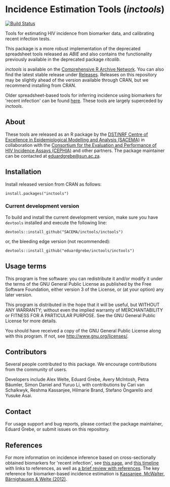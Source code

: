 # Incidence Estimation Tools (*inctools*)

[![Build Status](https://travis-ci.org/SACEMA/inctools.svg?branch=master)](https://travis-ci.org/SACEMA/inctools)

Tools for estimating HIV incidence from biomarker data, and calibrating recent infection tests.

This package is a more robust implementation of the deprecated spreadsheet tools released as *ABIE* and also contains the functionality previously available in the deprecated package *ritcalib*.

*inctools* is available on the [Comprehensive R Archive Network](https://cran.r-project.org/web/packages/inctools/index.html). You can also find the latest stable release under [Releases](https://github.com/SACEMA/inctools/releases). Releases on this repository may be slightly ahead of the version available through CRAN, but we recommend installing from CRAN.

Older spreadsheet-based tools for inferring incidence using biomarkers for 'recent infection' can be found [here](http://www.incidence-estimation.org/page/tools-for-incidence-from-biomarkers-for-recent-infection). These tools are largely superceded by *inctools*.

## About

These tools are released as an R package by the [DST/NRF Centre of Excellence in Epidemiological Modelling and Analysis (SACEMA)](http://www.sacema.org/) in collaboration with the [Consortium for the Evaluation and Performance of HIV Incidence Assays (CEPHIA)](http://www.incidence-estimation.org/page/cephia) and other partners. The package maintainer can be contacted at [eduardgrebe@sun.ac.za](mailto:eduardgrebe@sun.ac.za).

## Installation

Install released version from CRAN as follows:

```
install.packages("inctools")
```

### Current development version

To build and install the current development version, make sure you have
`devtools` installed and execute the following line:

```
devtools::install_github("SACEMA/inctools/inctools")
```

or, the bleeding edge version (not recommended):

```
devtools::install_github("eduardgrebe/inctools/inctools")
```

## Usage terms

This program is free software: you can redistribute it and/or modify
it under the terms of the GNU General Public License as published by
the Free Software Foundation, either version 3 of the License, or
(at your option) any later version.

This program is distributed in the hope that it will be useful,
but WITHOUT ANY WARRANTY; without even the implied warranty of
MERCHANTABILITY or FITNESS FOR A PARTICULAR PURPOSE.  See the
GNU General Public License for more details.

You should have received a copy of the GNU General Public License
along with this program.  If not, see <http://www.gnu.org/licenses/>.

## Contributors

Several people contributed to this package. We encourage contributions from the
community of users.

Developers include Alex Welte, Eduard Grebe, Avery McIntosh, Petra Bäumler,
Simon Daniel and Yuruo Li, with contributions by Cari van Schalkwyk,
Reshma Kassanjee, Hilmarie Brand, Stefano Ongarello and Yusuke Asai.

## Contact

For usage support and bug reports, please contact the package maintainer,
Eduard Grebe, or submit issues on this repository.

## References

For more information on incidence inference based on cross-sectionally obtained biomarkers for 'recent infection', see [this page](http://www.incidence-estimation.org/page/theory-cross-sectional-recent-infection-tests), and [this timeline](http://www.incidence-estimation.org/page/timeline) with links to references, as well as [a brief review with references](http://www.incidence-estimation.org/page/theory-review-and-references-incidence-inference-using-biomarkers-for-recent-infection). The key reference for biomarker-based incidence estimation is [Kassanjee, McWalter, Bärnighausen & Welte (2012)](http://dx.doi.org/10.1097/EDE.0b013e3182576c07).
